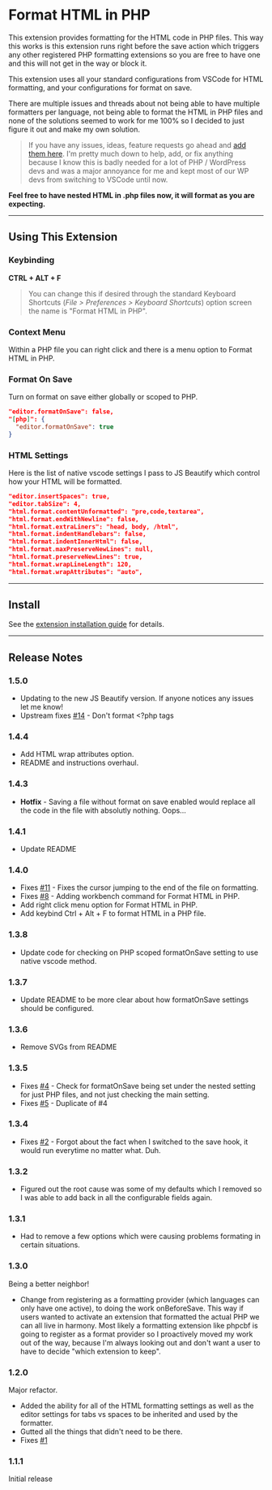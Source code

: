 # Format HTML in PHP

This extension provides formatting for the HTML code in PHP files. This way this works is this extension runs right before the save action which triggers any other registered PHP formatting extensions so you are free to have one and this will not get in the way or block it.

This extension uses all your standard configurations from VSCode for HTML formatting, and your configurations for format on save.

There are multiple issues and threads about not being able to have multiple formatters per language, not being able to format the HTML in PHP files and none of the solutions seemed to work for me 100% so I decided to just figure it out and make my own solution.

> If you have any issues, ideas, feature requests go ahead and [add them here](https://github.com/RiFi2k/format-html-in-php/issues). I'm pretty much down to help, add, or fix anything because I know this is badly needed for a lot of PHP / WordPress devs and was a major annoyance for me and kept most of our WP devs from switching to VSCode until now.

**Feel free to have nested HTML in .php files now, it will format as you are expecting.**

---

## Using This Extension

### Keybinding

**CTRL + ALT + F**

> You can change this if desired through the standard Keyboard Shortcuts (*File > Preferences > Keyboard Shortcuts*) option screen the name is "Format HTML in PHP".

### Context Menu

Within a PHP file you can right click and there is a menu option to Format HTML in PHP.

### Format On Save

Turn on format on save either globally or scoped to PHP.

```json
"editor.formatOnSave": false,
"[php]": {
  "editor.formatOnSave": true
}

```

### HTML Settings

Here is the list of native vscode settings I pass to JS Beautify which control how your HTML will be formatted.

```json
"editor.insertSpaces": true,
"editor.tabSize": 4,
"html.format.contentUnformatted": "pre,code,textarea",
"html.format.endWithNewline": false,
"html.format.extraLiners": "head, body, /html",
"html.format.indentHandlebars": false,
"html.format.indentInnerHtml": false,
"html.format.maxPreserveNewLines": null,
"html.format.preserveNewLines": true,
"html.format.wrapLineLength": 120,
"html.format.wrapAttributes": "auto",
```

---

## Install

See the [extension installation guide](https://code.visualstudio.com/docs/editor/extension-gallery) for details.

---

## Release Notes

### 1.5.0

* Updating to the new JS Beautify version. If anyone notices any issues let me know!
* Upstream fixes [#14](https://github.com/RiFi2k/format-html-in-php/issues/14) - Don't format <?php tags

### 1.4.4

* Add HTML wrap attributes option.
* README and instructions overhaul.

### 1.4.3

* **Hotfix** - Saving a file without format on save enabled would replace all the code in the file with absolutly nothing. Oops...

### 1.4.1

* Update README

### 1.4.0

* Fixes [#11](https://github.com/RiFi2k/format-html-in-php/issues/11) - Fixes the cursor jumping to the end of the file on formatting.
* Fixes [#8](https://github.com/RiFi2k/format-html-in-php/issues/11) - Adding workbench command for Format HTML in PHP.
* Add right click menu option for Format HTML in PHP.
* Add keybind Ctrl + Alt + F to format HTML in a PHP file.

### 1.3.8

* Update code for checking on PHP scoped formatOnSave setting to use native vscode method.

### 1.3.7

* Update README to be more clear about how formatOnSave settings should be configured.

### 1.3.6

* Remove SVGs from README

### 1.3.5

* Fixes [#4](https://github.com/RiFi2k/format-html-in-php/issues/4) - Check for formatOnSave being set under the nested setting for just PHP files, and not just checking the main setting.
* Fixes [#5](https://github.com/RiFi2k/format-html-in-php/issues/5) - Duplicate of #4

### 1.3.4

* Fixes [#2](https://github.com/RiFi2k/format-html-in-php/issues/2) - Forgot about the fact when I switched to the save hook, it would run everytime no matter what. Duh.

### 1.3.2

* Figured out the root cause was some of my defaults which I removed so I was able to add back in all the configurable fields again.

### 1.3.1

* Had to remove a few options which were causing problems formating in certain situations.

### 1.3.0

Being a better neighbor!
* Change from registering as a formatting provider (which languages can only have one active), to doing the work onBeforeSave. This way if users wanted to activate an extension that formatted the actual PHP we can all live in harmony. Most likely a formatting extension like phpcbf is going to register as a format provider so I proactively moved my work out of the way, because I'm always looking out and don't want a user to have to decide "which extension to keep".

### 1.2.0

Major refactor.
* Added the ability for all of the HTML formatting settings as well as the editor settings for tabs vs spaces to be inherited and used by the formatter.
* Gutted all the things that didn't need to be there.
* Fixes [#1](https://github.com/RiFi2k/format-html-in-php/issues/1)

### 1.1.1

Initial release
